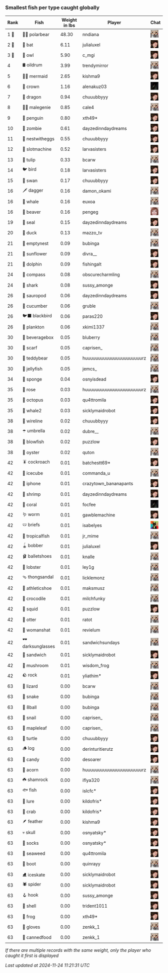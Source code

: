 ### Smallest fish per type caught globally
| Rank | Fish | Weight in lbs | Player | Chat |
|------|--------|-----------|---------|-------|
| 1 🥇  | 🐻‍❄ polarbear | 48.30 | nndiana | ![psp1g](https://raw.githubusercontent.com/blableblup/gofish/main/images/players/psp1g.png) |
| 2 🥈  | 🦇 bat | 6.11 | julialuxel | ![breadworms](https://raw.githubusercontent.com/blableblup/gofish/main/images/players/breadworms.png) |
| 3 🥉  | 🦉 owl | 5.90 | c_mgi | ![breadworms](https://raw.githubusercontent.com/blableblup/gofish/main/images/players/breadworms.png) |
| 4  | 🛢️ oildrum | 3.99 | trendymirror | ![psp1g](https://raw.githubusercontent.com/blableblup/gofish/main/images/players/psp1g.png) |
| 5  | 🧜‍♀️ mermaid | 2.65 | kishma9 | ![breadworms](https://raw.githubusercontent.com/blableblup/gofish/main/images/players/breadworms.png) |
| 6  | 👑 crown | 1.16 | alenakuz03 | ![ovrht](https://raw.githubusercontent.com/blableblup/gofish/main/images/players/ovrht.png) |
| 7  | 🐉 dragon | 0.94 | chuuubbyyy | ![breadworms](https://raw.githubusercontent.com/blableblup/gofish/main/images/players/breadworms.png) |
| 8  | 🧞‍♂ malegenie | 0.85 | cale4 | ![psp1g](https://raw.githubusercontent.com/blableblup/gofish/main/images/players/psp1g.png) |
| 9  | 🐧 penguin | 0.80 | xth49* | ![breadworms](https://raw.githubusercontent.com/blableblup/gofish/main/images/players/breadworms.png) |
| 10  | 🧟 zombie | 0.61 | dayzedinndaydreams | ![breadworms](https://raw.githubusercontent.com/blableblup/gofish/main/images/players/breadworms.png) |
| 11  | 🪺 nestwitheggs | 0.55 | chuuubbyyy | ![breadworms](https://raw.githubusercontent.com/blableblup/gofish/main/images/players/breadworms.png) |
| 12  | 🎰 slotmachine | 0.52 | larvasisters | ![breadworms](https://raw.githubusercontent.com/blableblup/gofish/main/images/players/breadworms.png) |
| 13  | 🌷 tulip | 0.33 | bcarw | ![psp1g](https://raw.githubusercontent.com/blableblup/gofish/main/images/players/psp1g.png) |
| 14  | 🐦 bird | 0.18 | larvasisters | ![breadworms](https://raw.githubusercontent.com/blableblup/gofish/main/images/players/breadworms.png) |
| 15  | 🦢 swan | 0.17 | chuuubbyyy | ![breadworms](https://raw.githubusercontent.com/blableblup/gofish/main/images/players/breadworms.png) |
| 16  | 🗡️ dagger | 0.16 | damon_okami | ![psp1g](https://raw.githubusercontent.com/blableblup/gofish/main/images/players/psp1g.png) |
| 16  | 🐳 whale | 0.16 | euxoa | ![psp1g](https://raw.githubusercontent.com/blableblup/gofish/main/images/players/psp1g.png) |
| 16  | 🦫 beaver | 0.16 | pengeg | ![vaiastol](https://raw.githubusercontent.com/blableblup/gofish/main/images/players/vaiastol.png) |
| 19  | 🦭 seal | 0.15 | dayzedinndaydreams | ![breadworms](https://raw.githubusercontent.com/blableblup/gofish/main/images/players/breadworms.png) |
| 20  | 🦆 duck | 0.13 | mazzo_tv | ![psp1g](https://raw.githubusercontent.com/blableblup/gofish/main/images/players/psp1g.png) |
| 21  | 🪹 emptynest | 0.09 | bubinga | ![psp1g](https://raw.githubusercontent.com/blableblup/gofish/main/images/players/psp1g.png) |
| 21  | 🌻 sunflower | 0.09 | divra__ | ![breadworms](https://raw.githubusercontent.com/blableblup/gofish/main/images/players/breadworms.png) |
| 21  | 🐬 dolphin | 0.09 | fishingalt | ![breadworms](https://raw.githubusercontent.com/blableblup/gofish/main/images/players/breadworms.png) |
| 24  | 🧭 compass | 0.08 | obscurecharmling | ![psp1g](https://raw.githubusercontent.com/blableblup/gofish/main/images/players/psp1g.png) |
| 24  | 🦈 shark | 0.08 | sussy_amonge | ![breadworms](https://raw.githubusercontent.com/blableblup/gofish/main/images/players/breadworms.png) |
| 26  | 🦕 sauropod | 0.06 | dayzedinndaydreams | ![breadworms](https://raw.githubusercontent.com/blableblup/gofish/main/images/players/breadworms.png) |
| 26  | 🥒 cucumber | 0.06 | gruble | ![psp1g](https://raw.githubusercontent.com/blableblup/gofish/main/images/players/psp1g.png) |
| 26  | 🐦‍⬛ blackbird | 0.06 | paras220 | ![breadworms](https://raw.githubusercontent.com/blableblup/gofish/main/images/players/breadworms.png) |
| 26  | 🦠 plankton | 0.06 | xkimi1337 | ![psp1g](https://raw.githubusercontent.com/blableblup/gofish/main/images/players/psp1g.png) |
| 30  | 🧃 beveragebox | 0.05 | bluberry | ![psp1g](https://raw.githubusercontent.com/blableblup/gofish/main/images/players/psp1g.png) |
| 30  | 🧣 scarf | 0.05 | caprisen_ | ![psp1g](https://raw.githubusercontent.com/blableblup/gofish/main/images/players/psp1g.png) |
| 30  | 🧸 teddybear | 0.05 | huuuuuuuuuuuuuuuuuuuuuurz | ![psp1g](https://raw.githubusercontent.com/blableblup/gofish/main/images/players/psp1g.png) |
| 30  | 🪼 jellyfish | 0.05 | jemcs_ | ![psp1g](https://raw.githubusercontent.com/blableblup/gofish/main/images/players/psp1g.png) |
| 34  | 🧽 sponge | 0.04 | osnyisdead | ![breadworms](https://raw.githubusercontent.com/blableblup/gofish/main/images/players/breadworms.png) |
| 35  | 🌹 rose | 0.03 | huuuuuuuuuuuuuuuuuuuuuurz | ![psp1g](https://raw.githubusercontent.com/blableblup/gofish/main/images/players/psp1g.png) |
| 35  | 🐙 octopus | 0.03 | qu4ttromila | ![breadworms](https://raw.githubusercontent.com/blableblup/gofish/main/images/players/breadworms.png) |
| 35  | 🐋 whale2 | 0.03 | sicklymaidrobot | ![breadworms](https://raw.githubusercontent.com/blableblup/gofish/main/images/players/breadworms.png) |
| 38  | 🧵 wireline | 0.02 | chuuubbyyy | ![breadworms](https://raw.githubusercontent.com/blableblup/gofish/main/images/players/breadworms.png) |
| 38  | ☂️ umbrella | 0.02 | dubre__ | ![psp1g](https://raw.githubusercontent.com/blableblup/gofish/main/images/players/psp1g.png) |
| 38  | 🐡 blowfish | 0.02 | puzzlow | ![breadworms](https://raw.githubusercontent.com/blableblup/gofish/main/images/players/breadworms.png) |
| 38  | 🦪 oyster | 0.02 | quton | ![psp1g](https://raw.githubusercontent.com/blableblup/gofish/main/images/players/psp1g.png) |
| 42  | 🪳 cockroach | 0.01 | batchestt69* | ![breadworms](https://raw.githubusercontent.com/blableblup/gofish/main/images/players/breadworms.png) |
| 42  | 🧊 icecube | 0.01 | commanda_u | ![psp1g](https://raw.githubusercontent.com/blableblup/gofish/main/images/players/psp1g.png) |
| 42  | 📱 iphone | 0.01 | crazytown_bananapants | ![breadworms](https://raw.githubusercontent.com/blableblup/gofish/main/images/players/breadworms.png) |
| 42  | 🦐 shrimp | 0.01 | dayzedinndaydreams | ![breadworms](https://raw.githubusercontent.com/blableblup/gofish/main/images/players/breadworms.png) |
| 42  | 🪸 coral | 0.01 | focfee | ![ovrht](https://raw.githubusercontent.com/blableblup/gofish/main/images/players/ovrht.png) |
| 42  | 🪱 worm | 0.01 | gawblemachine | ![breadworms](https://raw.githubusercontent.com/blableblup/gofish/main/images/players/breadworms.png) |
| 42  | 🩲 briefs | 0.01 | isabelyes | ![omie](https://raw.githubusercontent.com/blableblup/gofish/main/images/players/omie.png) |
| 42  | 🐠 tropicalfish | 0.01 | jr_mime | ![psp1g](https://raw.githubusercontent.com/blableblup/gofish/main/images/players/psp1g.png) |
| 42  | 🪀 bobber | 0.01 | julialuxel | ![breadworms](https://raw.githubusercontent.com/blableblup/gofish/main/images/players/breadworms.png) |
| 42  | 🩰 balletshoes | 0.01 | knalle | ![psp1g](https://raw.githubusercontent.com/blableblup/gofish/main/images/players/psp1g.png) |
| 42  | 🦞 lobster | 0.01 | ley1g | ![psp1g](https://raw.githubusercontent.com/blableblup/gofish/main/images/players/psp1g.png) |
| 42  | 🩴 thongsandal | 0.01 | licklemonz | ![psp1g](https://raw.githubusercontent.com/blableblup/gofish/main/images/players/psp1g.png) |
| 42  | 👟 athleticshoe | 0.01 | maksmusz | ![psp1g](https://raw.githubusercontent.com/blableblup/gofish/main/images/players/psp1g.png) |
| 42  | 🐊 crocodile | 0.01 | milchfunky | ![psp1g](https://raw.githubusercontent.com/blableblup/gofish/main/images/players/psp1g.png) |
| 42  | 🦑 squid | 0.01 | puzzlow | ![breadworms](https://raw.githubusercontent.com/blableblup/gofish/main/images/players/breadworms.png) |
| 42  | 🦦 otter | 0.01 | ratot | ![psp1g](https://raw.githubusercontent.com/blableblup/gofish/main/images/players/psp1g.png) |
| 42  | 👒 womanshat | 0.01 | revielum | ![psp1g](https://raw.githubusercontent.com/blableblup/gofish/main/images/players/psp1g.png) |
| 42  | 🕶️ darksunglasses | 0.01 | sandwichsundays | ![psp1g](https://raw.githubusercontent.com/blableblup/gofish/main/images/players/psp1g.png) |
| 42  | 🥪 sandwich | 0.01 | sicklymaidrobot | ![breadworms](https://raw.githubusercontent.com/blableblup/gofish/main/images/players/breadworms.png) |
| 42  | 🍄 mushroom | 0.01 | wisdom_frog | ![psp1g](https://raw.githubusercontent.com/blableblup/gofish/main/images/players/psp1g.png) |
| 42  | 🪨 rock | 0.01 | yliathim* | ![breadworms](https://raw.githubusercontent.com/blableblup/gofish/main/images/players/breadworms.png) |
| 63  | 🦎 lizard | 0.00 | bcarw | ![psp1g](https://raw.githubusercontent.com/blableblup/gofish/main/images/players/psp1g.png) |
| 63  | 🐍 snake | 0.00 | bubinga | ![psp1g](https://raw.githubusercontent.com/blableblup/gofish/main/images/players/psp1g.png) |
| 63  | 🎱 8ball | 0.00 | bubinga | ![psp1g](https://raw.githubusercontent.com/blableblup/gofish/main/images/players/psp1g.png) |
| 63  | 🐌 snail | 0.00 | caprisen_ | ![psp1g](https://raw.githubusercontent.com/blableblup/gofish/main/images/players/psp1g.png) |
| 63  | 🍁 mapleleaf | 0.00 | caprisen_ | ![psp1g](https://raw.githubusercontent.com/blableblup/gofish/main/images/players/psp1g.png) |
| 63  | 🐢 turtle | 0.00 | chuuubbyyy | ![breadworms](https://raw.githubusercontent.com/blableblup/gofish/main/images/players/breadworms.png) |
| 63  | 🪵 log | 0.00 | derinturitierutz | ![breadworms](https://raw.githubusercontent.com/blableblup/gofish/main/images/players/breadworms.png) |
| 63  | 🍬 candy | 0.00 | desoarer | ![breadworms](https://raw.githubusercontent.com/blableblup/gofish/main/images/players/breadworms.png) |
| 63  | 🌰 acorn | 0.00 | huuuuuuuuuuuuuuuuuuuuuurz | ![psp1g](https://raw.githubusercontent.com/blableblup/gofish/main/images/players/psp1g.png) |
| 63  | ☘️ shamrock | 0.00 | iflya320 | ![psp1g](https://raw.githubusercontent.com/blableblup/gofish/main/images/players/psp1g.png) |
| 63  | 🐟 fish | 0.00 | islcfc* | ![breadworms](https://raw.githubusercontent.com/blableblup/gofish/main/images/players/breadworms.png) |
| 63  | 🎏 lure | 0.00 | kildofris* | ![breadworms](https://raw.githubusercontent.com/blableblup/gofish/main/images/players/breadworms.png) |
| 63  | 🦀 crab | 0.00 | kildofris* | ![breadworms](https://raw.githubusercontent.com/blableblup/gofish/main/images/players/breadworms.png) |
| 63  | 🪶 feather | 0.00 | kishma9 | ![breadworms](https://raw.githubusercontent.com/blableblup/gofish/main/images/players/breadworms.png) |
| 63  | 💀 skull | 0.00 | osnyatsky* | ![breadworms](https://raw.githubusercontent.com/blableblup/gofish/main/images/players/breadworms.png) |
| 63  | 🧦 socks | 0.00 | osnyatsky* | ![breadworms](https://raw.githubusercontent.com/blableblup/gofish/main/images/players/breadworms.png) |
| 63  | 🌿 seaweed | 0.00 | qu4ttromila | ![breadworms](https://raw.githubusercontent.com/blableblup/gofish/main/images/players/breadworms.png) |
| 63  | 👢 boot | 0.00 | quinrayy | ![psp1g](https://raw.githubusercontent.com/blableblup/gofish/main/images/players/psp1g.png) |
| 63  | ⛸️ iceskate | 0.00 | sicklymaidrobot | ![breadworms](https://raw.githubusercontent.com/blableblup/gofish/main/images/players/breadworms.png) |
| 63  | 🕷️ spider | 0.00 | sicklymaidrobot | ![breadworms](https://raw.githubusercontent.com/blableblup/gofish/main/images/players/breadworms.png) |
| 63  | 🪝 hook | 0.00 | sussy_amonge | ![breadworms](https://raw.githubusercontent.com/blableblup/gofish/main/images/players/breadworms.png) |
| 63  | 🐚 shell | 0.00 | trident1011 | ![breadworms](https://raw.githubusercontent.com/blableblup/gofish/main/images/players/breadworms.png) |
| 63  | 🐸 frog | 0.00 | xth49* | ![breadworms](https://raw.githubusercontent.com/blableblup/gofish/main/images/players/breadworms.png) |
| 63  | 🧤 gloves | 0.00 | zenkk_1 | ![psp1g](https://raw.githubusercontent.com/blableblup/gofish/main/images/players/psp1g.png) |
| 63  | 🥫 cannedfood | 0.00 | zenkk_1 | ![psp1g](https://raw.githubusercontent.com/blableblup/gofish/main/images/players/psp1g.png) |

_If there are multiple records with the same weight, only the player who caught it first is displayed_

_Last updated at 2024-11-24 11:21:31 UTC_